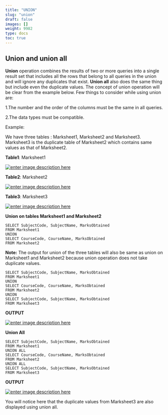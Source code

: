 ```yaml
---
title: "UNION"
slug: "union"
draft: false
images: []
weight: 9982
type: docs
toc: true
---
```


## Union and union all
**Union** operation combines the results of two or more queries into a single result set that includes all the rows that belong to all queries in the union and will ignore any duplicates that exist. **Union all** also does the same thing but include even the duplicate values. The concept of union operation will be clear from the example below.
Few things to consider while using union are:

1.The number and the order of the columns must be the same in all queries.

2.The data types must be compatible.

Example:

We have three tables : Marksheet1, Marksheet2 and Marksheet3. Marksheet3 is the duplicate table of Marksheet2 which contains same values as that of Marksheet2.

**Table1**: Marksheet1

[![enter image description here][1]][1]

**Table2**: Marksheet2

[![enter image description here][2]][2]

**Table3**: Marksheet3

[![enter image description here][3]][3]



**Union on tables Marksheet1 and Marksheet2**

    SELECT SubjectCode, SubjectName, MarksObtained 
    FROM Marksheet1
    UNION 
    SELECT CourseCode, CourseName, MarksObtained 
    FROM Marksheet2

**Note:** The output for union of the three tables will also be same as union on Marksheet1 and Marksheet2 because union operation does not take duplicate values. 
    
    SELECT SubjectCode, SubjectName, MarksObtained 
    FROM Marksheet1
    UNION 
    SELECT CourseCode, CourseName, MarksObtained 
    FROM Marksheet2   
    UNION
    SELECT SubjectCode, SubjectName, MarksObtained 
    FROM Marksheet3

**OUTPUT**

[![enter image description here][4]][4]


**Union All**

        
    SELECT SubjectCode, SubjectName, MarksObtained 
    FROM Marksheet1
    UNION ALL 
    SELECT CourseCode, CourseName, MarksObtained 
    FROM Marksheet2
    UNION ALL
    SELECT SubjectCode, SubjectName, MarksObtained 
    FROM Marksheet3

**OUTPUT**

[![enter image description here][5]][5]

You will notice here that the duplicate values from Marksheet3 are also displayed using union all.

  [1]: http://i.stack.imgur.com/N3RLb.png
  [2]: http://i.stack.imgur.com/WHDsX.png
  [3]: http://i.stack.imgur.com/ES51c.png
  [4]: http://i.stack.imgur.com/2P9zv.png
  [5]: http://i.stack.imgur.com/luvTc.png

